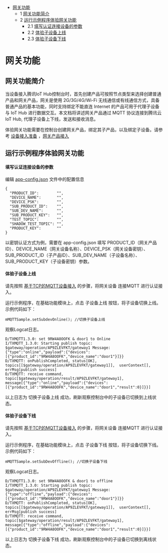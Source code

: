 * [网关功能](#网关功能)
  * 1 [网关功能简介](#网关功能简介)
  * 2 [运行示例程序体验网关功能](#运行示例程序体验网关功能)
    * 2.1 [填写认证连接设备的参数](#填写认证连接设备的参数)
    * 2.2 [体验子设备上线](#体验子设备上线)
    * 2.3 [体验子设备下线](#体验子设备下线)

# 网关功能
## 网关功能简介
当设备接入腾讯IoT Hub控制台时，首先创建产品可按照节点类型来选择创建普通产品和网关产品，网关是使用 2G/3G/4G/Wi-Fi 无线通信或有线通信方式，具备普通产品的基本功能，同时支持绑定不能直连 Internet 的产品可用于代理子设备与 IoT Hub 进行数据交互。本文档将讲述网关产品通过 MQTT 协议连接到腾讯云IoT Hub, 代理子设备上下线，发送和接收消息。

体验网关功能需要在控制台创建网关产品，绑定其子产品，以及绑定子设备。请参考 [设备接入准备](https://cloud.tencent.com/document/product/634/14442) ，[网关产品接入](https://cloud.tencent.com/document/product/634/32740)

## 运行示例程序体验网关功能

#### 填写认证连接设备的参数
编辑 [app-config.json](https://github.com/tencentyun/iot-device-java/blob/master/hub-device-android/app-config.json) 文件中的配置信息
```
{
  "PRODUCT_ID":        "",
  "DEVICE_NAME":       "",
  "DEVICE_PSK":        "",
  "SUB_PRODUCT_ID":    "",
  "SUB_DEV_NAME":      "",
  "SUB_PRODUCT_KEY":   "",
  "TEST_TOPIC":        "",
  "SHADOW_TEST_TOPIC": "",
  "PRODUCT_KEY":       ""
}
```
以密钥认证方式为例，需要在 app-config.json 填写 PRODUCT_ID（网关产品ID）、DEVICE_NAME（网关设备名称）、DEVICE_PSK（网关设备密钥）、SUB_PRODUCT_ID（子产品ID）、SUB_DEV_NAME（子设备名称）、SUB_PRODUCT_KEY（子设备密钥）参数。

#### 体验子设备上线

请先按照 [基于TCP的MQTT设备接入]() 的步骤，将网关设备 连接MQTT 进行认证接入。

运行示例程序，在基础功能模块上，点击 子设备上线 按钮，将子设备切换上线。示例代码如下：
```
mMQTTSample.setSubdevOnline(); //切换子设备上线
```

观察Logcat日志。
```
D/TXMQTT1.3.0: set 9RW4A8OOFK & door1 to Online
I/TXMQTT_1.3.0: Starting publish topic: $gateway/operation/AP9ZLEVFKT/gateway1 Message: {"type":"online","payload":{"devices":[{"product_id":"9RW4A8OOFK","device_name":"door1"}]}}
D/TXMQTT: onPublishCompleted, status[OK], topics[[$gateway/operation/AP9ZLEVFKT/gateway1]],  userContext[], errMsg[publish success]
D/TXMQTT: receive command, topic[$gateway/operation/result/AP9ZLEVFKT/gateway1], message[{"type":"online","payload":{"devices":[{"product_id":"9RW4A8OOFK","device_name":"door1","result":0}]}}]
```
以上日志为 切换子设备上线 成功，刷新观察控制台中的子设备已切换到上线状态。

#### 体验子设备下线

请先按照 [基于TCP的MQTT设备接入]() 的步骤，将网关设备 连接MQTT 进行认证接入。

运行示例程序，在基础功能模块上，点击 子设备下线 按钮，将子设备切换下线。示例代码如下：
```
mMQTTSample.setSubDevOffline(); //切换子设备下线
```

观察Logcat日志。
```
D/TXMQTT1.3.0: set 9RW4A8OOFK & door1 to offline
I/TXMQTT_1.3.0: Starting publish topic: $gateway/operation/AP9ZLEVFKT/gateway1 Message: {"type":"offline","payload":{"devices":[{"product_id":"9RW4A8OOFK","device_name":"door1"}]}}
D/TXMQTT: onPublishCompleted, status[OK], topics[[$gateway/operation/AP9ZLEVFKT/gateway1]],  userContext[], errMsg[publish success]
D/TXMQTT: receive command, topic[$gateway/operation/result/AP9ZLEVFKT/gateway1], message[{"type":"offline","payload":{"devices":[{"product_id":"9RW4A8OOFK","device_name":"door1","result":0}]}}]
```
以上日志为 切换子设备下线 成功，刷新观察控制台中的子设备已切换到离线状态。


